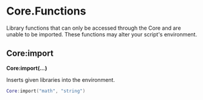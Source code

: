# Core.Functions
Library functions that can only be accessed through the Core and are unable to be imported. These functions may alter your script's environment.


## Core:import
**Core:import(_..._)**

Inserts given libraries into the environment.

```lua
Core:import("math", "string")
```
